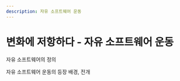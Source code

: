 ```yaml
---
description: 자유 소프트웨어 운동
---
```


# 변화에 저항하다 - 자유 소프트웨어 운동

자유 소프트웨어의 정의

자유 소프트웨어 운동의 등장 배경, 전개



